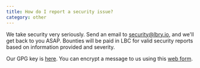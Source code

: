```yaml
---
title: How do I report a security issue?
category: other
---
```


We take security very seriously. Send an email to <security@lbry.io>, and we'll get back to you ASAP. Bounties will be paid in LBC for valid security reports based on information provided and severity.

Our GPG key is [here](/faq/gpg-key). You can encrypt a message to us using this [web form](https://keybase.io/encrypt#lbry).
